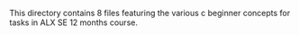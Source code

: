 This directory contains 8 files featuring the various c beginner concepts for tasks in ALX SE 12 months course.
